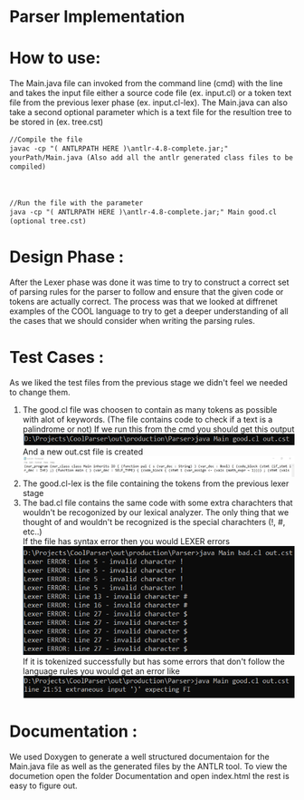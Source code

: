 # Parser Implementation


# How to use:
The Main.java file can invoked from the command line (cmd) with the line and takes the input file either a source code file (ex. input.cl) or a token text file from the previous lexer phase (ex. input.cl-lex).
The Main.java can also take a second optional parameter which is a text file for the resultion tree to be stored in (ex. tree.cst)
```
//Compile the file
javac -cp "( ANTLRPATH HERE )\antlr-4.8-complete.jar;" yourPath/Main.java (Also add all the antlr generated class files to be compiled)

 

//Run the file with the parameter
java -cp "( ANTLRPATH HERE )\antlr-4.8-complete.jar;" Main good.cl (optional tree.cst)
```

 

# Design Phase :
After the Lexer phase was done it was time to try to construct a correct set of parsing rules for the parser to follow and ensure that the given code or tokens are actually correct.
The process was that we looked at diffrenet examples of the COOL language to try to get a deeper understanding of all the cases that we should consider when writing the parsing rules.
 

# Test Cases :
As we liked the test files from the previous stage we didn't feel we needed to change them.

1) The good.cl file was choosen to contain as many tokens as possible with alot of keywords. (The file contains code to check if a text is a palindrome or not) 
If we run this from the cmd you should get this output <br>
![CMD Run](Screenshots/Succes.png) <br>
And a new out.cst file is created <br> 
![TextFile](Screenshots/out.PNG)<br>
2) The good.cl-lex is the file containing the tokens from the previous lexer stage
3) The bad.cl file contains the same code with some extra charachters that wouldn't be recogonized by our lexical analyzer. 
The only thing that we thought of and wouldn't be recognized is the special charachters (!, #, etc..) <br>
If the file has syntax error then you would LEXER errors
![Syntax Errors](Screenshots/error1.PNG)<br>
If it is tokenized successfully but has some errors that don't follow the language rules you would get an error like <br>
![Syntax Errors](Screenshots/error2.PNG)<br>
# Documentation :
We used Doxygen to generate a well structured documentaion for the Main.java file as well as the generated files by the ANTLR tool.
To view the documetion open the folder Documentation and open index.html the rest is easy to figure out.
